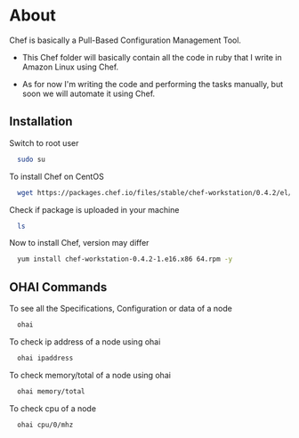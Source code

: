 # About
Chef is basically a Pull-Based Configuration Management Tool. 

- This Chef folder will basically contain all the code in ruby that I write in Amazon Linux using Chef.

- As for now I'm writing the code and performing the tasks manually, but soon we will automate it using Chef.

## Installation

Switch to root user
```bash
  sudo su
```
To install Chef on CentOS

```bash
  wget https://packages.chef.io/files/stable/chef-workstation/0.4.2/el/7/chef-workstation-0.4.2-1.el6.x86_64.rpm
```
Check if package is uploaded in your machine
```bash
  ls
```              
Now to install Chef, version may differ 
```bash
  yum install chef-workstation-0.4.2-1.e16.x86 64.rpm -y
```

## OHAI Commands

To see all the Specifications, Configuration or data of a node
```bash
  ohai
```
To check ip address of a node using ohai
```bash
  ohai ipaddress
```
To check memory/total of a node using ohai
```bash
  ohai memory/total
```
To check cpu of a node 
```bash
  ohai cpu/0/mhz
```
